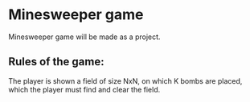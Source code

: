 # Minesweeper game

Minesweeper game will be made as a project.

## Rules of the game:

The player is shown a field of size NxN, on which K bombs are placed, which the player must find and clear the field.
